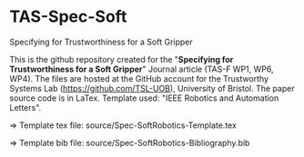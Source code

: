 # TAS-Spec-Soft
Specifying for Trustworthiness for a Soft Gripper

This is the github repository created for the "**Specifying for Trustworthiness for a Soft Gripper**" Journal article (TAS-F WP1, WP6, WP4). The files are hosted at the GitHub account for the Trustworthy Systems Lab (https://github.com/TSL-UOB), University of Bristol. The paper source code is in LaTex. 
Template used: "IEEE Robotics and Automation Letters".

=> Template tex file: source/Spec-SoftRobotics-Template.tex

=> Template bib file: source/Spec-SoftRobotics-Bibliography.bib
